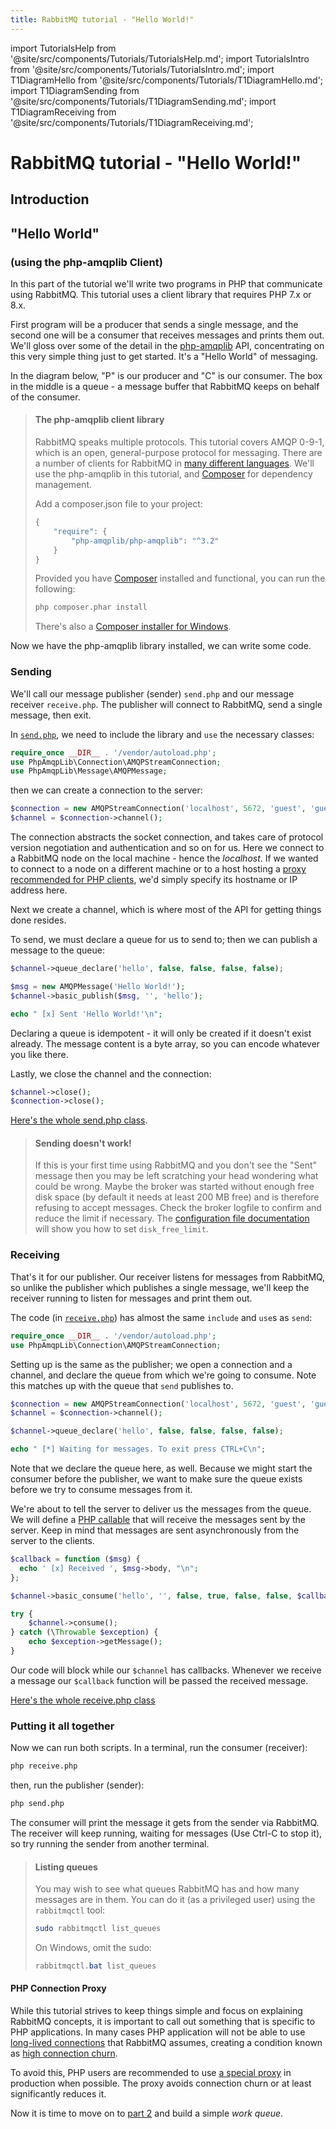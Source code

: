 ```yaml
---
title: RabbitMQ tutorial - "Hello World!"
---
```

<!--
Copyright (c) 2005-2024 Broadcom. All Rights Reserved. The term "Broadcom" refers to Broadcom Inc. and/or its subsidiaries.

All rights reserved. This program and the accompanying materials
are made available under the terms of the under the Apache License,
Version 2.0 (the "License”); you may not use this file except in compliance
with the License. You may obtain a copy of the License at

https://www.apache.org/licenses/LICENSE-2.0

Unless required by applicable law or agreed to in writing, software
distributed under the License is distributed on an "AS IS" BASIS,
WITHOUT WARRANTIES OR CONDITIONS OF ANY KIND, either express or implied.
See the License for the specific language governing permissions and
limitations under the License.
-->

import TutorialsHelp from '@site/src/components/Tutorials/TutorialsHelp.md';
import TutorialsIntro from '@site/src/components/Tutorials/TutorialsIntro.md';
import T1DiagramHello from '@site/src/components/Tutorials/T1DiagramHello.md';
import T1DiagramSending from '@site/src/components/Tutorials/T1DiagramSending.md';
import T1DiagramReceiving from '@site/src/components/Tutorials/T1DiagramReceiving.md';

# RabbitMQ tutorial - "Hello World!"

## Introduction

<TutorialsHelp/>
<TutorialsIntro/>

## "Hello World"
### (using the php-amqplib Client)

In this part of the tutorial we'll write two programs in PHP
that communicate using RabbitMQ. This tutorial uses a client library
that requires PHP 7.x or 8.x.

First program will be a producer that sends a single message, and the second one will be a consumer that receives
messages and prints them out.  We'll gloss over some of the detail in
the [php-amqplib](https://github.com/php-amqplib/php-amqplib) API, concentrating on this very simple thing just to get
started.  It's a "Hello World" of messaging.

In the diagram below, "P" is our producer and "C" is our consumer. The
box in the middle is a queue - a message buffer that RabbitMQ keeps
on behalf of the consumer.

<T1DiagramHello/>

> #### The php-amqplib client library
>
> RabbitMQ speaks multiple protocols. This tutorial covers AMQP 0-9-1, which is an open,
> general-purpose protocol for messaging. There are a number of clients
> for RabbitMQ in [many different
> languages](/docs/devtools). We'll
> use the php-amqplib in this tutorial, and [Composer](https://getcomposer.org/doc/00-intro.md)
> for dependency management.
>
> Add a composer.json file to your project:
>
> ```javascript
> {
>     "require": {
>         "php-amqplib/php-amqplib": "^3.2"
>     }
> }
> ```
>
>Provided you have [Composer](https://getcomposer.org/doc/00-intro.md) installed and functional,
>you can run the following:
>
> ```bash
> php composer.phar install
> ```
>
>There's also a [Composer installer for Windows](https://github.com/composer/windows-setup).

Now we have the php-amqplib library installed, we can write some
code.

### Sending

<T1DiagramSending/>

We'll call our message publisher (sender) `send.php` and our message receiver
`receive.php`.  The publisher will connect to RabbitMQ, send a single message,
then exit.

In
[`send.php`](https://github.com/rabbitmq/rabbitmq-tutorials/blob/main/php/send.php),
we need to include the library and `use` the necessary classes:

```php
require_once __DIR__ . '/vendor/autoload.php';
use PhpAmqpLib\Connection\AMQPStreamConnection;
use PhpAmqpLib\Message\AMQPMessage;
```

then we can create a connection to the server:

```php
$connection = new AMQPStreamConnection('localhost', 5672, 'guest', 'guest');
$channel = $connection->channel();
```

The connection abstracts the socket connection, and takes care of
protocol version negotiation and authentication and so on for us. Here
we connect to a RabbitMQ node on the local machine - hence the
_localhost_. If we wanted to connect to a node on a different
machine or to a host hosting a [proxy recommended for PHP clients](https://github.com/cloudamqp/amqproxy),
we'd simply specify its hostname or IP address here.

Next we create a channel, which is where most of the API for getting
things done resides.

To send, we must declare a queue for us to send to; then we can publish a message
to the queue:

```php
$channel->queue_declare('hello', false, false, false, false);

$msg = new AMQPMessage('Hello World!');
$channel->basic_publish($msg, '', 'hello');

echo " [x] Sent 'Hello World!'\n";
```

Declaring a queue is idempotent - it will only be created if it doesn't
exist already. The message content is a byte array, so you can encode
whatever you like there.

Lastly, we close the channel and the connection:

```php
$channel->close();
$connection->close();
```

[Here's the whole send.php
class](https://github.com/rabbitmq/rabbitmq-tutorials/blob/main/php/send.php).

> #### Sending doesn't work!
>
> If this is your first time using RabbitMQ and you don't see the "Sent"
> message then you may be left scratching your head wondering what could
> be wrong. Maybe the broker was started without enough free disk space
> (by default it needs at least 200 MB free) and is therefore refusing to
> accept messages. Check the broker logfile to confirm and reduce the
> limit if necessary. The <a
> href="../configure#config-items">configuration
> file documentation</a> will show you how to set <code>disk_free_limit</code>.


### Receiving

That's it for our publisher.  Our receiver listens for messages from
RabbitMQ, so unlike the publisher which publishes a single message, we'll
keep the receiver running to listen for messages and print them out.

<T1DiagramReceiving/>

The code (in [`receive.php`](https://github.com/rabbitmq/rabbitmq-tutorials/blob/main/php/receive.php)) has almost the same
`include` and `use`s as `send`:

```php
require_once __DIR__ . '/vendor/autoload.php';
use PhpAmqpLib\Connection\AMQPStreamConnection;
```

Setting up is the same as the publisher; we open a connection and a
channel, and declare the queue from which we're going to consume.
Note this matches up with the queue that `send` publishes to.

```php
$connection = new AMQPStreamConnection('localhost', 5672, 'guest', 'guest');
$channel = $connection->channel();

$channel->queue_declare('hello', false, false, false, false);

echo " [*] Waiting for messages. To exit press CTRL+C\n";
```

Note that we declare the queue here, as well. Because we might start
the consumer before the publisher, we want to make sure the queue exists
before we try to consume messages from it.

We're about to tell the server to deliver us the messages from the
queue. We will define a [PHP callable](http://www.php.net/manual/en/language.types.callable.php)
that will receive the messages sent by the server. Keep in mind
that messages are sent asynchronously from the server to the clients.

```php
$callback = function ($msg) {
  echo ' [x] Received ', $msg->body, "\n";
};

$channel->basic_consume('hello', '', false, true, false, false, $callback);

try {
    $channel->consume();
} catch (\Throwable $exception) {
    echo $exception->getMessage();
}
```

Our code will block while our `$channel` has callbacks. Whenever we receive a
message our `$callback` function will be passed the received message.

[Here's the whole receive.php class](https://github.com/rabbitmq/rabbitmq-tutorials/blob/main/php/receive.php)

### Putting it all together

Now we can run both scripts. In a terminal, run the consumer (receiver):

```bash
php receive.php
```

then, run the publisher (sender):

```bash
php send.php
```

The consumer will print the message it gets from the sender via
RabbitMQ. The receiver will keep running, waiting for messages (Use
Ctrl-C to stop it), so try running the sender from another terminal.

> #### Listing queues
>
> You may wish to see what queues RabbitMQ has and how many
> messages are in them. You can do it (as a privileged user) using the `rabbitmqctl` tool:
>
> ```bash
> sudo rabbitmqctl list_queues
> ```
>
> On Windows, omit the sudo:
> ```powershell
> rabbitmqctl.bat list_queues
> ```

#### PHP Connection Proxy

While this tutorial strives to keep things simple and focus on explaining RabbitMQ
concepts, it is important to call out something that is specific to PHP applications.
In many cases PHP application will not be able to use [long-lived connections](/client-libraries/connections#basics)
that RabbitMQ assumes, creating a condition known as [high connection churn](/client-libraries/connections#high-connection-churn).

To avoid this, PHP users are recommended to use [a special proxy](https://github.com/cloudamqp/amqproxy)
in production when possible. The proxy avoids connection churn or at least significantly reduces it.

Now it is time to move on to [part 2](./tutorial-two-php) and build a simple _work queue_.
